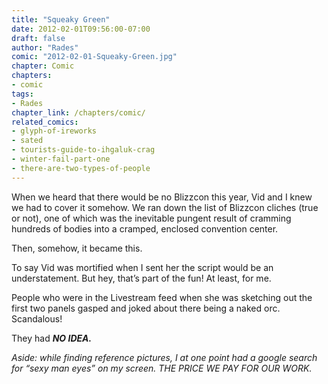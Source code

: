 ```yaml
---
title: "Squeaky Green"
date: 2012-02-01T09:56:00-07:00
draft: false
author: "Rades"
comic: "2012-02-01-Squeaky-Green.jpg"
chapter: Comic
chapters:
- comic
tags:
- Rades
chapter_link: /chapters/comic/
related_comics:
- glyph-of-ireworks
- sated
- tourists-guide-to-ihgaluk-crag
- winter-fail-part-one
- there-are-two-types-of-people
---
```


When we heard that there would be no Blizzcon this year, Vid and I knew we had to cover it somehow. We ran down the list of Blizzcon cliches (true or not), one of which was the inevitable pungent result of cramming hundreds of bodies into a cramped, enclosed convention center.


Then, somehow, it became this.


To say Vid was mortified when I sent her the script would be an understatement. But hey, that’s part of the fun! At least, for me. 


People who were in the Livestream feed when she was sketching out the first two panels gasped and joked about there being a naked orc. Scandalous!


They had ***NO IDEA.***


*Aside: while finding reference pictures, I at one point had a google search for “sexy man eyes” on my screen. THE PRICE WE PAY FOR OUR WORK.*

